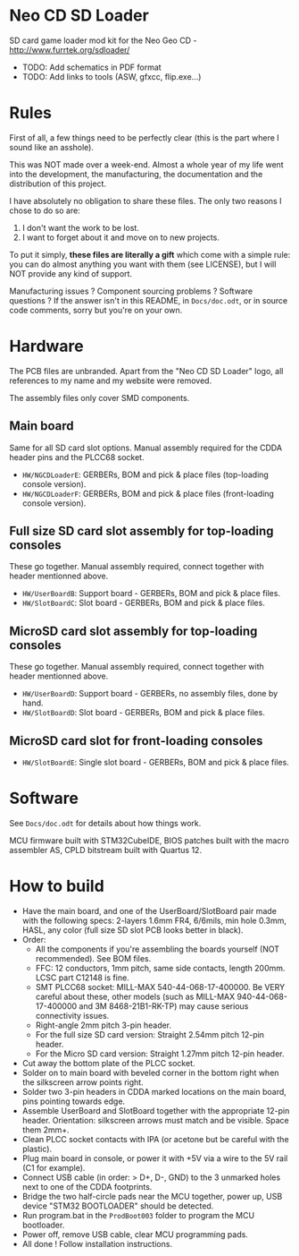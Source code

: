 # Neo CD SD Loader

SD card game loader mod kit for the Neo Geo CD - http://www.furrtek.org/sdloader/

* TODO: Add schematics in PDF format
* TODO: Add links to tools (ASW, gfxcc, flip.exe...)

# Rules
First of all, a few things need to be perfectly clear (this is the part where I sound like an asshole).

This was NOT made over a week-end. Almost a whole year of my life went into the development, the manufacturing,
the documentation and the distribution of this project.

I have absolutely no obligation to share these files. The only two reasons I chose to do so are:
1. I don't want the work to be lost.
2. I want to forget about it and move on to new projects.

To put it simply, **these files are literally a gift** which come with a simple rule:
you can do almost anything you want with them (see LICENSE), but I will NOT provide any kind of support.

Manufacturing issues ? Component sourcing problems ? Software questions ? If the answer isn't in this README,
in `Docs/doc.odt`, or in source code comments, sorry but you're on your own.

# Hardware

The PCB files are unbranded. Apart from the "Neo CD SD Loader" logo, all references to my name and my
website were removed.

The assembly files only cover SMD components.

## Main board
Same for all SD card slot options. Manual assembly required for the CDDA header pins and the PLCC68 socket.
* `HW/NGCDLoaderE`: GERBERs, BOM and pick & place files (top-loading console version).
* `HW/NGCDLoaderF`: GERBERs, BOM and pick & place files (front-loading console version).

## Full size SD card slot assembly for top-loading consoles
These go together. Manual assembly required, connect together with header mentionned above.
* `HW/UserBoardB`: Support board - GERBERs, BOM and pick & place files.
* `HW/SlotBoardC`: Slot board - GERBERs, BOM and pick & place files.

## MicroSD card slot assembly for top-loading consoles
These go together. Manual assembly required, connect together with header mentionned above.
* `HW/UserBoardD`: Support board - GERBERs, no assembly files, done by hand.
* `HW/SlotBoardD`: Slot board - GERBERs, BOM and pick & place files.

## MicroSD card slot for front-loading consoles
* `HW/SlotBoardE`: Single slot board - GERBERs, BOM and pick & place files.

# Software

See `Docs/doc.odt` for details about how things work.

MCU firmware built with STM32CubeIDE, BIOS patches built with the macro assembler AS, CPLD bitstream built with Quartus 12.

# How to build

* Have the main board, and one of the UserBoard/SlotBoard pair made with the following specs: 2-layers 1.6mm FR4, 6/6mils, min hole 0.3mm, HASL, any color (full size SD slot PCB looks better in black).
* Order:
  * All the components if you're assembling the boards yourself (NOT recommended). See BOM files.
  * FFC: 12 conductors, 1mm pitch, same side contacts, length 200mm. LCSC part C12148 is fine.
  * SMT PLCC68 socket: MILL-MAX 540-44-068-17-400000. Be VERY careful about these, other models (such as MILL-MAX 940-44-068-17-400000 and 3M 8468-21B1-RK-TP) may cause serious connectivity issues.
  * Right-angle 2mm pitch 3-pin header.
  * For the full size SD card version: Straight 2.54mm pitch 12-pin header.
  * For the Micro SD card version: Straight 1.27mm pitch 12-pin header.
* Cut away the bottom plate of the PLCC socket.
* Solder on to main board with beveled corner in the bottom right when the silkscreen arrow points right.
* Solder two 3-pin headers in CDDA marked locations on the main board, pins pointing towards edge.
* Assemble UserBoard and SlotBoard together with the appropriate 12-pin header. Orientation: silkscreen arrows must match and be visible. Space them 2mm+.
* Clean PLCC socket contacts with IPA (or acetone but be careful with the plastic).
* Plug main board in console, or power it with +5V via a wire to the 5V rail (C1 for example).
* Connect USB cable (in order: > D+, D-, GND) to the 3 unmarked holes next to one of the CDDA footprints.
* Bridge the two half-circle pads near the MCU together, power up, USB device "STM32 BOOTLOADER" should be detected.
* Run program.bat in the `ProdBoot003` folder to program the MCU bootloader.
* Power off, remove USB cable, clear MCU programming pads.
* All done ! Follow installation instructions.
